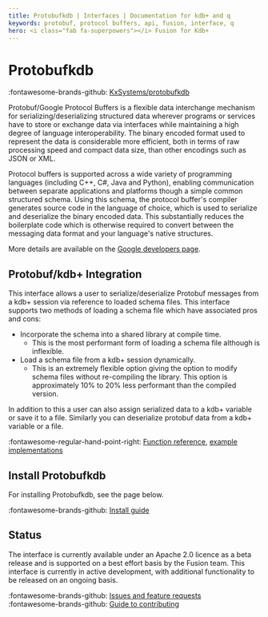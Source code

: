```yaml
---
title: Protobufkdb | Interfaces | Documentation for kdb+ and q
keywords: protobuf, protocol buffers, api, fusion, interface, q
hero: <i class="fab fa-superpowers"></i> Fusion for Kdb+
---
```


# Protobufkdb

:fontawesome-brands-github: 
[KxSystems/protobufkdb](https://github.com/KxSystems/protobufkdb)

Protobuf/Google Protocol Buffers is a flexible data interchange mechanism for serializing/deserializing structured data wherever programs or services have to store or exchange data via interfaces while maintaining a high degree of language interoperability.  The binary encoded format used to represent the data is considerable more efficient, both in terms of raw processing speed and compact data size, than other encodings such as JSON or XML.

Protocol buffers is supported across a wide variety of programming languages (including C++, C#, Java and Python), enabling communication between separate applications and platforms though a simple common structured schema.  Using this schema, the protocol buffer's compiler generates source code in the language of choice, which is used to serialize and deserialize the binary encoded data.  This substantially reduces the boilerplate code which is otherwise required to convert between the messaging data format and your language's native structures.

More details are available on the [Google developers page](https://developers.google.com/protocol-buffers/).

## Protobuf/kdb+ Integration

This interface allows a user to serialize/deserialize Protobuf messages from a kdb+ session via reference to loaded schema files. This interface supports two methods of loading a schema file which have associated pros and cons:

- Incorporate the schema into a shared library at compile time.
	- This is the most performant form of loading a schema file although is inflexible.
- Load a schema file from a kdb+ session dynamically.
	- This is an extremely flexible option giving the option to modify schema files without re-compiling the library. This option is approximately 10% to 20% less performant than the compiled version.

In addition to this a user can also assign serialized data to a kdb+ variable or save it to a file. Similarly you can deserialize protobuf data from a kdb+ variable or a file.

:fontawesome-regular-hand-point-right:
[Function reference](reference.md), [example implementations](examples.md)

## Install Protobufkdb

For installing Protobufkdb, see the page below.

:fontawesome-brands-github: 
[Install guide](https://github.com/KxSystems/protobufkdb#installation)

## Status

The interface is currently available under an Apache 2.0 licence as a beta release and is supported on a best effort basis by the Fusion team. This interface is currently in active development, with additional functionality to be released on an ongoing basis.

:fontawesome-brands-github: 
[Issues and feature requests](https://github.com/KxSystems/protobufkdb/issues) 
<br>
:fontawesome-brands-github: 
[Guide to contributing](https://github.com/KxSystems/protobufkdb/blob/master/CONTRIBUTING.md)
